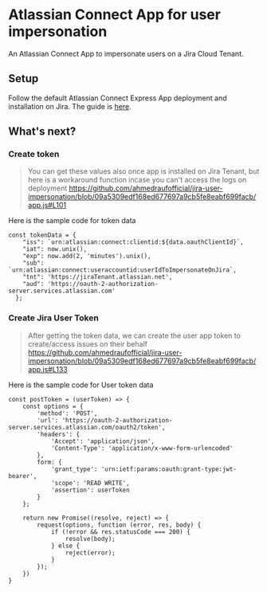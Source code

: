 # Atlassian Connect App for user impersonation

An Atlassian Connect App to impersonate users on a Jira Cloud Tenant.

## Setup
Follow the default Atlassian Connect Express App deployment and installation on Jira.
The guide is [here](https://www.npmjs.com/package/atlassian-connect-express).

## What's next?

### Create token
> You can get these values also once app is installed on Jira Tenant, but here is a workaround function incase you can't access the logs on deployment
https://github.com/ahmedraufofficial/jira-user-impersonation/blob/09a5309edf168ed677697a9cb5fe8eabf699facb/app.js#L101

Here is the sample code for token data
```
const tokenData = {
    "iss": `urn:atlassian:connect:clientid:${data.oauthClientId}`,
    "iat": now.unix(),                  
    "exp": now.add(2, 'minutes').unix(),  
    "sub": `urn:atlassian:connect:useraccountid:userIdToImpersonateOnJira`,
    "tnt": 'https://jiraTenant.atlassian.net',
    "aud": 'https://oauth-2-authorization-server.services.atlassian.com'
  };
```

### Create Jira User Token
> After getting the token data, we can create the user app token to create/access issues on their behalf
https://github.com/ahmedraufofficial/jira-user-impersonation/blob/09a5309edf168ed677697a9cb5fe8eabf699facb/app.js#L133

Here is the sample code for User token data
```
const postToken = (userToken) => {
    const options = {
        'method': 'POST',
        'url': 'https://oauth-2-authorization-server.services.atlassian.com/oauth2/token',
        'headers': {
            'Accept': 'application/json',
            'Content-Type': 'application/x-www-form-urlencoded'
        },
        form: {
            'grant_type': 'urn:ietf:params:oauth:grant-type:jwt-bearer',
            'scope': 'READ WRITE',
            'assertion': userToken
        }
    };

    return new Promise((resolve, reject) => {
        request(options, function (error, res, body) {
            if (!error && res.statusCode === 200) {
                resolve(body);
            } else {
                reject(error);
            }
        });
    })
}
```


